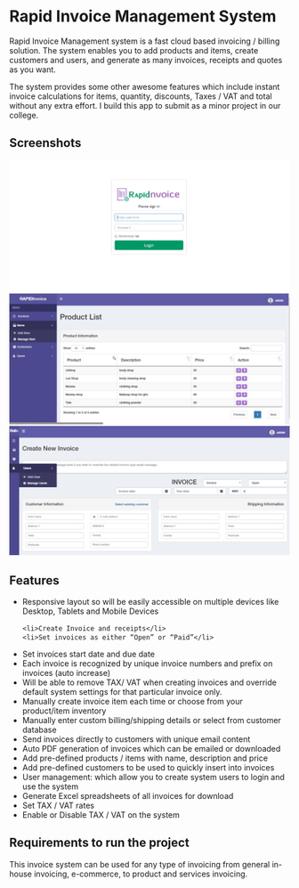 # Rapid Invoice Management System

Rapid Invoice Management system is a fast cloud based invoicing / billing solution. The system enables you to add products and items, create customers and users, and generate as many invoices, receipts and quotes as you want.

The system provides some other awesome features which include instant invoice calculations for items, quantity, discounts, Taxes / VAT and total without any extra effort. I build this app to submit as a minor project in our college.


<h2>Screenshots</h2>

<img src="screenshots/login.png" alt="login_page"/>
<img src="screenshots/products.png" alt="products_page"/>
<img src="screenshots/create_invoice.png" alt="Create Invoice"/>


<h2>Features</h2>

<ul>
    <li>Responsive layout so will be easily accessible on multiple devices like Desktop, Tablets and Mobile Devices</li>
    
    <li>Create Invoice and receipts</li>
    <li>Set invoices as either “Open” or “Paid”</li>
<li>Set invoices start date and due date</li>
<li>Each invoice is recognized by unique invoice numbers and prefix on invoices (auto increase)</li>
<li>Will be able to remove TAX/ VAT when creating invoices and override default system settings for that particular invoice only.</li>
<li>Manually create invoice item each time or choose from your product/item inventory</li>
<li>	Manually enter custom billing/shipping details or select from customer database</li>
<li>	Send invoices directly to customers with unique email content</li>
<li>	Auto PDF generation of invoices which can be emailed or downloaded</li>
<li>	Add pre-defined products / items with name, description and price</li>
<li>	Add pre-defined customers to be used to quickly insert into invoices</li>
<li>	User management: which allow you to create system users to login and use the system</li>
<li>	Generate Excel spreadsheets of all invoices for download</li>
<li>	Set TAX / VAT rates</li>
<li>	Enable or Disable TAX / VAT on the system</li>

</ul>

<h2>Requirements to run the project</h2>




This invoice system can be used for any type of invoicing from general in-house invoicing, e-commerce, to product and services invoicing.
 
